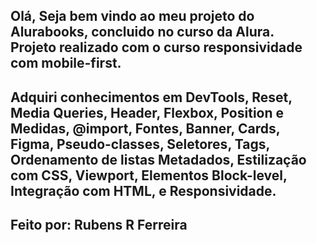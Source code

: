 Olá, Seja bem vindo ao meu projeto do Alurabooks, concluido no curso da Alura.  
Projeto realizado com o curso responsividade com mobile-first.
-------------------------------------------------------------------------------------------------------------------------------------------------------------------------------------------
Adquiri conhecimentos em DevTools, Reset, Media Queries, Header, Flexbox, Position e Medidas, @import, Fontes, Banner, Cards, Figma, Pseudo-classes, Seletores, Tags, Ordenamento de listas Metadados, Estilização com CSS, Viewport, Elementos Block-level, Integração com HTML, e Responsividade.
-------------------------------------------------------------------------------------------------------------------------------------------------------------------------------------------
Feito por: Rubens R Ferreira
-------------------------------------------------------------------------------------------------------------------------------------------------------------------------------------------
